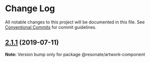 # Change Log

All notable changes to this project will be documented in this file.
See [Conventional Commits](https://conventionalcommits.org) for commit guidelines.

## [2.1.1](https://github.com/justifaycoop/stream2own/compare/@resonate/artwork-component@2.1.0...@resonate/artwork-component@2.1.1) (2019-07-11)

**Note:** Version bump only for package @resonate/artwork-component
